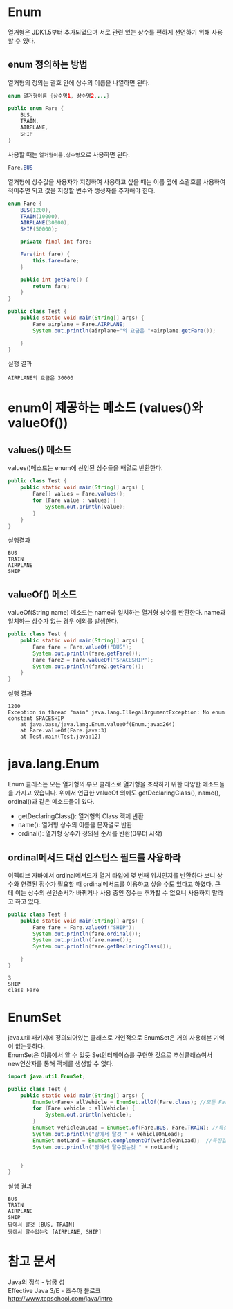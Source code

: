 # Enum

열거형은 JDK1.5부터 추가되었으며 서로 관련 있는 상수를 편하게 선언하기 위해 사용할 수 있다.

## enum 정의하는 방법

열거형의 정의는 괄호 안에 상수의 이름을 나열하면 된다.

```java
enum 열거형이름 {상수명1, 상수명2,...}
```

```java
public enum Fare {
    BUS,
    TRAIN,
    AIRPLANE,
    SHIP
}
```

사용할 때는 `열거형이름.상수명`으로 사용하면 된다.

```java
Fare.BUS
```

열거형에 상수값을 사용자가 지정하여 사용하고 싶을 때는 이름 옆에 소괄호를 사용하여 적어주면 되고 값을 저장할 변수와 생성자를 추가해야 한다.

```java
enum Fare {
    BUS(1200),
    TRAIN(10000),
    AIRPLANE(30000),
    SHIP(50000);

    private final int fare;

    Fare(int fare) {
        this.fare=fare;
    }

    public int getFare() {
        return fare;
    }
}
```

```java
public class Test {
    public static void main(String[] args) {
        Fare airplane = Fare.AIRPLANE;
        System.out.println(airplane+"의 요금은 "+airplane.getFare());

    }
}
```

실행 결과

```
AIRPLANE의 요금은 30000
```

# enum이 제공하는 메소드 (values()와 valueOf())

## values() 메소드

values()메소드는 enum에 선언된 상수들을 배열로 반환한다.

```java
public class Test {
    public static void main(String[] args) {
        Fare[] values = Fare.values();
        for (Fare value : values) {
            System.out.println(value);
        }
    }
}
```

실행결과

```
BUS
TRAIN
AIRPLANE
SHIP
```

## valueOf() 메소드

valueOf(String name) 메소드는 name과 일치하는 열거형 상수를 반환한다. name과 일치하는 상수가 없는 경우 예외를 발생한다.

```java
public class Test {
    public static void main(String[] args) {
        Fare fare = Fare.valueOf("BUS");
        System.out.println(fare.getFare());
        Fare fare2 = Fare.valueOf("SPACESHIP");
        System.out.println(fare2.getFare());
    }
}
```

실행 결과

```
1200
Exception in thread "main" java.lang.IllegalArgumentException: No enum constant SPACESHIP
	at java.base/java.lang.Enum.valueOf(Enum.java:264)
	at Fare.valueOf(Fare.java:3)
	at Test.main(Test.java:12)
```

# java.lang.Enum

Enum 클래스는 모든 열거형의 부모 클래스로 열거형을 조작하기 위한 다양한 메소드들을 가지고 있습니다. 위에서 언급한 valueOf 외에도 getDeclaringClass(), name(), ordinal()과 같은 메소드들이 있다.

- getDeclaringClass(): 열거형의 Class 객체 반환
- name(): 열거형 상수의 이름을 문자열로 반환
- ordinal(): 열거형 상수가 정의된 순서를 반환(0부터 시작)

## ordinal메서드 대신 인스턴스 필드를 사용하라

이펙티브 자바에서 ordinal메서드가 열거 타입에 몇 번째 위치인지를 반환하다 보니 상수와 연결된 정수가 필요할 때 ordinal메서드를 이용하고 싶을 수도 있다고 하였다. 근데 이는 상수의 선언순서가 바뀌거나 사용 중인 정수는 추가할 수 없으니 사용하지 말라고 하고 있다.

```java
public class Test {
    public static void main(String[] args) {
        Fare fare = Fare.valueOf("SHIP");
        System.out.println(fare.ordinal());
        System.out.println(fare.name());
        System.out.println(fare.getDeclaringClass());

    }
}
```

```
3
SHIP
class Fare
```

# EnumSet

java.util 패키지에 정의되어있는 클래스로 개인적으로 EnumSet은 거의 사용해본 기억이 없는듯하다.  
EnumSet은 이름에서 알 수 있듯 Set인터페이스를 구현한 것으로 추상클래스여서 new연산자를 통해 객체를 생성할 수 없다.

```java
import java.util.EnumSet;

public class Test {
    public static void main(String[] args) {
        EnumSet<Fare> allVehicle = EnumSet.allOf(Fare.class); //모든 Fare Enum을 가진 set 반환
        for (Fare vehicle : allVehicle) {
            System.out.println(vehicle);
        }
        EnumSet vehicleOnLoad = EnumSet.of(Fare.BUS, Fare.TRAIN); //특정값으로 set 반환
        System.out.println("땅에서 탈것 " + vehicleOnLoad);
        EnumSet notLand = EnumSet.complementOf(vehicleOnLoad);  //특정값을 제외하고 set 반환
        System.out.println("땅에서 탈수없는것 " + notLand);


    }
}
```

실행 결과

```
BUS
TRAIN
AIRPLANE
SHIP
땅에서 탈것 [BUS, TRAIN]
땅에서 탈수없는것 [AIRPLANE, SHIP]
```

# 참고 문서

Java의 정석 - 남궁 성  
Effective Java 3/E - 조슈아 블로크  
http://www.tcpschool.com/java/intro
